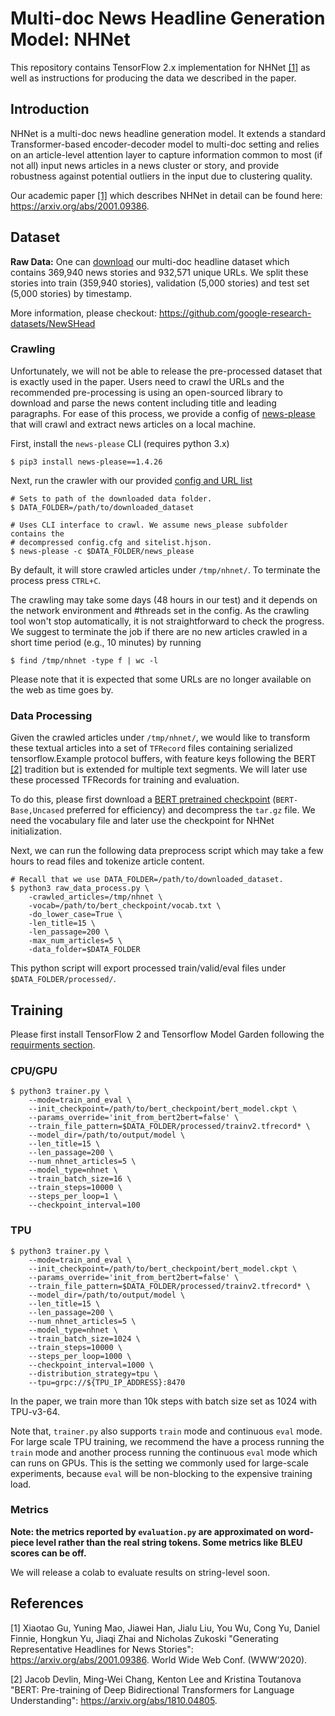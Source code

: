 # Multi-doc News Headline Generation Model: NHNet

This repository contains TensorFlow 2.x implementation for NHNet [[1]](#1) as
well as instructions for producing the data we described in the paper.

## Introduction

NHNet is a multi-doc news headline generation model. It extends a standard
Transformer-based encoder-decoder model to multi-doc setting and relies on an
article-level attention layer to capture information common to most (if not all)
input news articles in a news cluster or story, and provide robustness against
potential outliers in the input due to clustering quality.

Our academic paper [[1]](#1) which describes NHNet in detail can be found here:
https://arxiv.org/abs/2001.09386.

## Dataset

**Raw Data:** One can [download](https://github.com/google-research-datasets/NewSHead)
our multi-doc headline dataset which
contains 369,940 news stories and 932,571 unique URLs. We split these stories
into train (359,940 stories), validation (5,000 stories) and test set (5,000
stories) by timestamp.

More information, please checkout:
https://github.com/google-research-datasets/NewSHead

### Crawling

Unfortunately, we will not be able to release the pre-processed dataset that is
exactly used in the paper. Users need to crawl the URLs and the recommended
pre-processing is using an open-sourced library to download and parse the news
content including title and leading paragraphs. For ease of this process, we
provide a config of [news-please](https://github.com/fhamborg/news-please) that
will crawl and extract news articles on a local machine.

First, install the `news-please` CLI (requires python 3.x)
```shell
$ pip3 install news-please==1.4.26
```

Next, run the crawler with our provided [config and URL list](https://github.com/google-research-datasets/NewSHead/releases)

```shell
# Sets to path of the downloaded data folder.
$ DATA_FOLDER=/path/to/downloaded_dataset

# Uses CLI interface to crawl. We assume news_please subfolder contains the
# decompressed config.cfg and sitelist.hjson.
$ news-please -c $DATA_FOLDER/news_please
```
By default, it will store crawled
articles under `/tmp/nhnet/`. To terminate the process press `CTRL+C`.

The crawling may take some days (48 hours in our test) and it depends on the
network environment and #threads set in the config. As the crawling tool won't
stop automatically, it is not straightforward to check the progress. We suggest
to terminate the job if there are no new articles crawled in a short time period
(e.g., 10 minutes) by running
```shell
$ find /tmp/nhnet -type f | wc -l
```
Please note that it is expected that some URLs are no longer available on the
web as time goes by.

### Data Processing

Given the crawled articles under `/tmp/nhnet/`, we would like to transform these
textual articles into a set of `TFRecord` files containing serialized
tensorflow.Example protocol buffers, with feature keys following the BERT
[[2]](#2) tradition but is extended for multiple text segments. We will later
use these processed TFRecords for training and evaluation.

To do this, please first download a [BERT pretrained checkpoint](https://github.com/tensorflow/models/tree/master/official/nlp/bert#access-to-pretrained-checkpoints)
(`BERT-Base,Uncased` preferred for efficiency) and decompress the `tar.gz` file.
We need the vocabulary file and later use the checkpoint for NHNet
initialization.

Next, we can run the following data preprocess script which may take a few hours
 to read files and tokenize article content.


```shell
# Recall that we use DATA_FOLDER=/path/to/downloaded_dataset.
$ python3 raw_data_process.py \
    -crawled_articles=/tmp/nhnet \
    -vocab=/path/to/bert_checkpoint/vocab.txt \
    -do_lower_case=True \
    -len_title=15 \
    -len_passage=200 \
    -max_num_articles=5 \
    -data_folder=$DATA_FOLDER
```

This python script will export processed train/valid/eval files under
`$DATA_FOLDER/processed/`.

## Training

Please first install TensorFlow 2 and Tensorflow Model Garden following the
[requirments section](https://github.com/tensorflow/models/tree/master/official#requirements).

### CPU/GPU
```shell
$ python3 trainer.py \
    --mode=train_and_eval \
    --init_checkpoint=/path/to/bert_checkpoint/bert_model.ckpt \
    --params_override='init_from_bert2bert=false' \
    --train_file_pattern=$DATA_FOLDER/processed/trainv2.tfrecord* \
    --model_dir=/path/to/output/model \
    --len_title=15 \
    --len_passage=200 \
    --num_nhnet_articles=5 \
    --model_type=nhnet \
    --train_batch_size=16 \
    --train_steps=10000 \
    --steps_per_loop=1 \
    --checkpoint_interval=100
```

### TPU
```shell
$ python3 trainer.py \
    --mode=train_and_eval \
    --init_checkpoint=/path/to/bert_checkpoint/bert_model.ckpt \
    --params_override='init_from_bert2bert=false' \
    --train_file_pattern=$DATA_FOLDER/processed/trainv2.tfrecord* \
    --model_dir=/path/to/output/model \
    --len_title=15 \
    --len_passage=200 \
    --num_nhnet_articles=5 \
    --model_type=nhnet \
    --train_batch_size=1024 \
    --train_steps=10000 \
    --steps_per_loop=1000 \
    --checkpoint_interval=1000 \
    --distribution_strategy=tpu \
    --tpu=grpc://${TPU_IP_ADDRESS}:8470
```
In the paper, we train more than 10k steps with batch size set as 1024 with
TPU-v3-64.

Note that, `trainer.py` also supports `train` mode and continuous `eval` mode.
For large scale TPU training, we recommend the have a process running the
`train` mode and another process running the continuous `eval` mode which can
runs on GPUs.
This is the setting we commonly used for large-scale experiments, because `eval`
will be non-blocking to the expensive training load.

### Metrics
**Note: the metrics reported by `evaluation.py` are approximated on
word-piece level rather than the real string tokens. Some metrics like BLEU
scores can be off.**

We will release a colab to evaluate results on string-level soon.

## References

<a id="1">[1]</a> Xiaotao Gu, Yuning Mao, Jiawei Han, Jialu Liu, You Wu, Cong
Yu, Daniel Finnie, Hongkun Yu, Jiaqi Zhai and Nicholas Zukoski "Generating
Representative Headlines for News Stories": https://arxiv.org/abs/2001.09386.
World Wide Web Conf. (WWW’2020).

<a id="2">[2]</a> Jacob Devlin, Ming-Wei Chang, Kenton Lee and Kristina
Toutanova "BERT: Pre-training of Deep Bidirectional Transformers for Language
Understanding": https://arxiv.org/abs/1810.04805.
